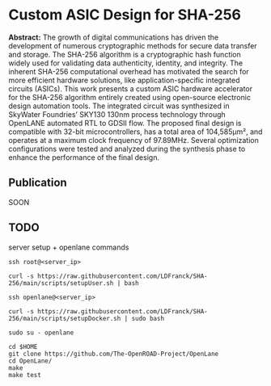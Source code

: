 # Custom ASIC Design for SHA-256

**Abstract:** The growth of digital communications has driven the development of numerous cryptographic methods for secure data transfer and storage. The SHA-256 algorithm is a cryptographic hash function widely used for validating data authenticity, identity, and integrity. The inherent SHA-256 computational overhead has motivated the search for more efficient hardware solutions, like application-specific integrated circuits (ASICs). This work presents a custom ASIC hardware accelerator for the SHA-256 algorithm entirely created using open-source electronic design automation tools. The integrated circuit was synthesized in SkyWater Foundries’ SKY130 130nm process technology through OpenLANE automated RTL to GDSII flow. The proposed final design is compatible with 32-bit microcontrollers, has a total area of 104,585µm², and operates at a maximum clock frequency of 97.89MHz. Several optimization configurations were tested and analyzed during the synthesis phase to enhance the performance of the final design.

## Publication
SOON

## TODO
server setup + openlane commands

```
ssh root@<server_ip>
```
``` 
curl -s https://raw.githubusercontent.com/LDFranck/SHA-256/main/scripts/setupUser.sh | bash
```
```
ssh openlane@<server_ip>
```
```
curl -s https://raw.githubusercontent.com/LDFranck/SHA-256/main/scripts/setupDocker.sh | sudo bash
```
```
sudo su - openlane
```
```
cd $HOME
git clone https://github.com/The-OpenROAD-Project/OpenLane
cd OpenLane/
make
make test
```


